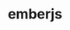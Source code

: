---
blog: https://www.emberjs.com/blog/
codehost: https://github.com/https://github.com/emberjs
googleplus: https://plus.google.com/communities/106387049790387471205
guide: https://www.emberjs.com/logos/
images:
- emberjs-icon.svg
- emberjs-ar21.svg
logohandle: emberjs
sort: emberjs
title: emberjs
twitter: https://x.com/emberjs
website: https://www.emberjs.com/
wikipedia: https://en.wikipedia.org/wiki/Ember.js
---